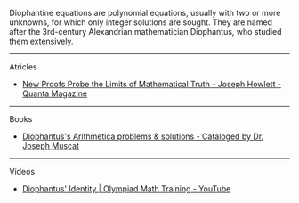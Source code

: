 Diophantine equations are polynomial equations, usually with two or more unknowns, for which only integer solutions are sought. They are named after the 3rd-century Alexandrian mathematician Diophantus, who studied them extensively.

- - - -
Atricles

* [New Proofs Probe the Limits of Mathematical Truth - Joseph Howlett - Quanta Magazine](https://www.quantamagazine.org/new-proofs-probe-the-limits-of-mathematical-truth-20250203/)

- - - - 

Books

* [Diophantus's Arithmetica problems & solutions - Cataloged by Dr. Joseph Muscat](https://staff.um.edu.mt/jmus1/Diophantus.pdf)

- - - -

Videos
 * [Diophantus' Identity | Olympiad Math Training - YouTube](https://youtu.be/ag5VVIpDTEk?si=INgIHPZGgq2-Asqu)
